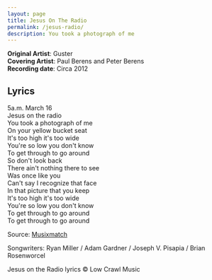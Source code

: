 ```yaml
---
layout: page
title: Jesus On The Radio
permalink: /jesus-radio/
description: You took a photograph of me
---
```

**Original Artist**: Guster<br>
**Covering Artist**: Paul Berens and Peter Berens<br>
**Recording date**: Circa 2012

## Lyrics
5a.m. March 16<br>
Jesus on the radio<br>
You took a photograph of me<br>
On your yellow bucket seat<br>
It's too high it's too wide<br>
You're so low you don't know<br>
To get through to go around<br>
So don't look back<br>
There ain't nothing there to see<br>
Was once like you<br>
Can't say I recognize that face<br>
In that picture that you keep<br>
It's too high it's too wide<br>
You're so low you don't know<br>
To get through to go around<br>
To get through to go around

<span class="muted small">Source: </span><a class="muted small" href="https://www.musixmatch.com/" target="_blank">Musixmatch</a>

<span class="muted small">Songwriters: Ryan Miller / Adam Gardner / Joseph V. Pisapia / Brian Rosenworcel</span>

<span class="muted small">Jesus on the Radio lyrics © Low Crawl Music</span>